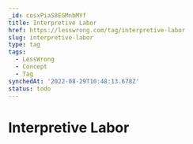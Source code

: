 ```yaml
---
_id: cosxPiaS8EGMnbMYf
title: Interpretive Labor
href: https://lesswrong.com/tag/interpretive-labor
slug: interpretive-labor
type: tag
tags:
  - LessWrong
  - Concept
  - Tag
synchedAt: '2022-08-29T10:48:13.678Z'
status: todo
---
```


# Interpretive Labor
